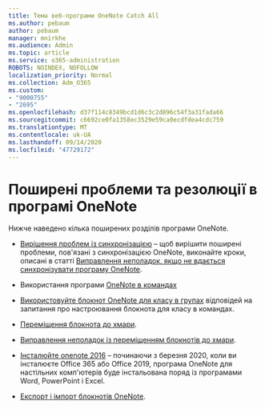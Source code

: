 ```yaml
---
title: Тема веб-програми OneNote Catch All
ms.author: pebaum
author: pebaum
manager: mnirkhe
ms.audience: Admin
ms.topic: article
ms.service: o365-administration
ROBOTS: NOINDEX, NOFOLLOW
localization_priority: Normal
ms.collection: Adm_O365
ms.custom:
- "9000755"
- "2695"
ms.openlocfilehash: d37f114c8349bcd1d6c3c2d896c54f3a31fada66
ms.sourcegitcommit: c6692ce0fa1358ec3529e59ca0ecdfdea4cdc759
ms.translationtype: MT
ms.contentlocale: uk-UA
ms.lasthandoff: 09/14/2020
ms.locfileid: "47729172"
---
```

# <a name="common-issues-and-resolutions-with-onenote"></a>Поширені проблеми та резолюції в програмі OneNote

Нижче наведено кілька поширених розділів програми OneNote.

- [Вирішення проблем із синхронізацією](https://support.office.com/article/299495ef-66d1-448f-90c1-b785a6968d45) – щоб вирішити поширені проблеми, пов'язані з синхронізацією OneNote, виконайте кроки, описані в статті [Виправлення неполадок, якщо не вдається синхронізувати програму OneNote](https://support.office.com/article/Fix-issues-when-you-can-t-sync-OneNote-299495ef-66d1-448f-90c1-b785a6968d45).

- Використання програми [OneNote в командах](https://support.microsoft.com/office/0ec78cc3-ba3b-4279-a88e-aa40af9865c2) 

- [Використовуйте блокнот OneNote для класу в групах](https://support.office.com/article/bd77f11f-27cd-4d41-bfbd-2b11799f1440) відповідей на запитання про настроювання блокнота для класу в командах.

- [Переміщення блокнота до хмари](https://support.office.com/article/d5c28b91-7b9c-45be-8f0c-529bdbba019a).

- [Виправлення неполадок із переміщенням блокнотів до хмари](https://support.office.com/article/70528107-11dc-4f3f-b695-b150059dfd78).

- [Інсталюйте onenote 2016](https://support.office.com/article/c08068d8-b517-4464-9ff2-132cb9c45c08) – починаючи з березня 2020, коли ви інсталюєте Office 365 або Office 2019, програма OneNote для настільних комп'ютерів буде інстальована поряд із програмами Word, PowerPoint і Excel.

- [Експорт і імпорт блокнотів OneNote](https://support.office.com/article/a4b60da5-8f33-464e-b1ba-b95ce540f309).
